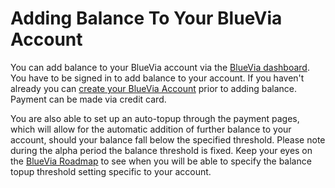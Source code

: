 # Adding Balance To Your BlueVia Account

You can add balance to your BlueVia account via the [BlueVia dashboard][BlueVia Dashboard]. You have to be signed in to add balance to your account. If you haven't already you can [create your BlueVia Account][BlueVia Create Account] prior to adding balance. Payment can be made via credit card.

You are also able to set up an auto-topup through the payment pages, which will allow for the automatic addition of further balance to your account, should your balance fall below the specified threshold. Please note during the alpha period the balance threshold is fixed. Keep your eyes on the [BlueVia Roadmap][RoadMap] to see when you will be able to specify the balance topup threshold setting specific to your account.      




[BlueVia Dashboard]: https://www.bluevia.com
[BlueVia Create Account]: https://bluevia.com/en/user/register/type/B
[RoadMap]: /alpha/roadmap/
[Overview Numbers]: /alpha/overview/numbers
[Overview Existing APIs]: /alpha/overview/existing